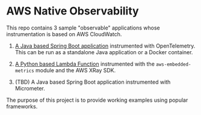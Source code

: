 # AWS Native Observability

This repo contains 3 sample "observable" applications whose instrumentation is based on AWS CloudWatch.

1. [A Java based Spring Boot application](/java-open-telemetry/) instrumented with OpenTelemetry. This can be run as a standalone Java application or a Docker container.

2. [A Python based Lambda Function](/python-emf) instrumented with the `aws-embedded-metrics` module and the AWS XRay SDK.

3. (TBD) A Java based Spring Boot application instrumented with Micrometer.

The purpose of this project is to provide working examples using popular frameworks.